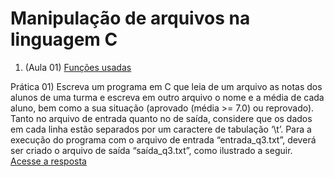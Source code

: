 # Manipulação de arquivos na linguagem C

1.  (Aula 01) [Funções usadas](https://github.com/roscibely/algorithms-and-data-structure/blob/main/arquivos/manipular_arquivos.c)

Prática 01) Escreva um programa em C que leia de um arquivo as notas dos alunos de uma
turma e escreva em outro arquivo o nome e a média de cada aluno, bem como a sua situação
(aprovado (média >= 7.0) ou reprovado). Tanto no arquivo de entrada quanto no de saída,
considere que os dados em cada linha estão separados por um caractere de tabulação ‘\t’. Para a
execução do programa com o arquivo de entrada “entrada_q3.txt”, deverá ser criado o arquivo
de saída “saída_q3.txt”, como ilustrado a seguir. [Acesse a resposta](https://github.com/roscibely/algorithms-and-data-structure/blob/main/arquivos/pratica-01-questao-1.c) 